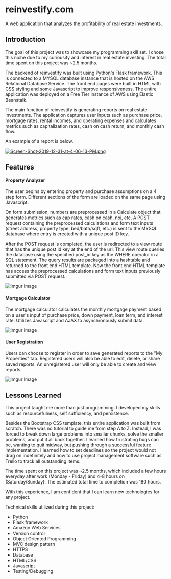 # reinvestify.com
A web application that analyzes the profitability of real estate investments. 

## Introduction
The goal of this project was to showcase my programming skill set. 
I chose this niche due to my curiousity and interest in real estate investing. 
The total time spent on this project was ~2.5 months. 

The backend of reinvestify was built using Python's Flask framework. 
This is connected to a MYSQL database instance that is hosted on the AWS Relational Database Service. 
The front end pages were built in HTML with CSS styling and some Javascript to improve responsiveness. 
The entire application was deployed on a Free Tier instance of AWS using Elastic Beanstalk. 

The main function of reinvestify is generating reports on real estate investments. 
The application captures user inputs such as purchase price, mortgage rates, rental incomes, and operating expenses and calculates metrics such as capitalization rates, cash on cash return, and monthly cash flow. 

An example of a report is below.

[![Screen-Shot-2019-12-31-at-4-06-13-PM.png](https://i.postimg.cc/y6fmW40T/Screen-Shot-2019-12-31-at-4-06-13-PM.png)](https://postimg.cc/DmXJYNjW)

## Features 
#### Property Analyzer
The user begins by entering property and purchase assumptions on a 4 step form. 
Different sections of the form are loaded on the same page using Javascript.

On form submission, numbers are preprocessed in a Calculate object that generates metrics such as cap rates, cash on cash, noi, etc.
A POST request containing the preprocessed calculations and form text inputs (street address, property type, bed/bath/sqft, etc.) is sent to the MYSQL database where entry is created with a unique post ID key. 

After the POST request is completed, the user is redirected to a view route that has the unique post id key at the end of the url. 
This view route queries the database using the specified post_id key as the WHERE operator in a SQL statement. 
The query results are packaged into a hashtable and returned to the front end HTML template. 
Now the front end HTML template has access the preprocessed calculations and form text inputs previously submitted via POST request.

![Imgur Image](https://i.imgur.com/GGIkdKm.png)

#### Mortgage Calculator
The mortgage calculator calculates the monthly mortgage payment based on a user's input of purchase price, down payment, loan term, and interest rate. 
Utilizes Javascript and AJAX to asynchronously submit data.

![Imgur Image](https://i.imgur.com/9fkMWCL.png)
 
#### User Registration
Users can choose to register in order to save generated reports to the "My Properties" tab.
Registered users will also be able to edit, delete, or share saved reports.
An unregistered user will only be able to create and view reports. 

![Imgur Image](https://i.imgur.com/x9YMgab.png)

## Lessons Learned
This project taught me more than just programming. I developed my skills such as resourcefulness, self sufficiency, and persistence. 

Besides the Bootstrap CSS template, this entire application was built from scratch. 
There was no tutorial to guide me from step A to Z.
Instead, I was forced to break down large problems into smaller chunks, solve the smaller problems, and put it all back together.
I learned how frustrating bugs can be, wanting to quit midway, but pushing through a successful feature implementation.
I learned how to set deadlines so the project would not drag on indefinitely and how to use project management software such as Trello to track all outstanding items.  

The time spent on this project was ~2.5 months, which included a few hours everyday after work (Monday - Friday) and 4-8 hours on (Saturday/Sunday). 
The estimated total time to completion was 180 hours. 

With this experience, I am confident that I can learn new technologies for any project.

Technical skills utilized during this project:
- Python
- Flask framework 
- Amazon Web Services  
- Version control
- Object Oriented Programming
- MVC design pattern 
- HTTPS
- Database
- HTML/CSS
- Javascript
- Testing/Debugging

